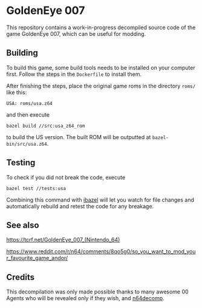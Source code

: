 # GoldenEye 007

This repository contains a work-in-progress decompiled source code of the game GoldenEye 007, which can be useful for modding.

## Building
To build this game, some build tools needs to be installed on your computer first. Follow the steps in the `Dockerfile` to install them.

After finishing the steps, place the original game roms in the directory `roms/` like this:

```
USA: roms/usa.z64
```

and then execute

```
bazel build //src:usa_z64_rom
```

to build the US version. The built ROM will be outputted at `bazel-bin/src/usa.z64`.

## Testing
To check if you did not break the code, execute

```
bazel test //tests:usa
```

Combining this command with [ibazel](https://github.com/bazelbuild/bazel-watcher) will let you watch for file changes and automatically rebuild and retest the code for any breakage.

## See also

https://tcrf.net/GoldenEye_007_(Nintendo_64)

https://www.reddit.com/r/n64/comments/8qo5g0/so_you_want_to_mod_your_favourite_game_andor/

## Credits

This decompilation was only made possible thanks to many awesome 00 Agents who will be revealed only if they wish, and [n64decomp](https://github.com/n64decomp/007).

